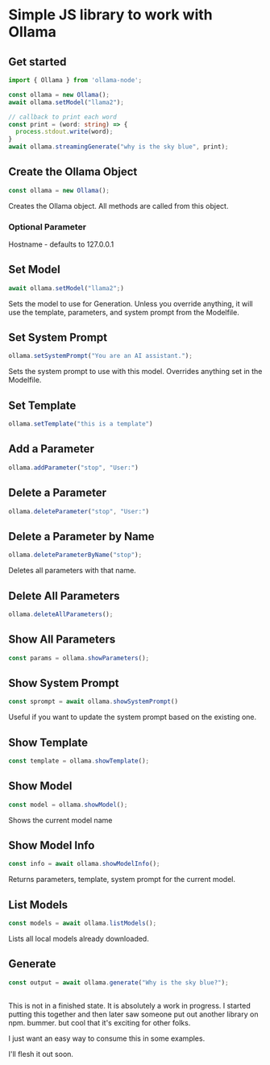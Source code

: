 # Simple JS library to work with Ollama

## Get started

```typescript
import { Ollama } from 'ollama-node';

const ollama = new Ollama();
await ollama.setModel("llama2");

// callback to print each word 
const print = (word: string) => {
  process.stdout.write(word);
}
await ollama.streamingGenerate("why is the sky blue", print);
```

## Create the Ollama Object

```typescript
const ollama = new Ollama();
```

Creates the Ollama object. All methods are called from this object.

### Optional Parameter

Hostname - defaults to 127.0.0.1

## Set Model

```typescript
await ollama.setModel("llama2";)
```

Sets the model to use for Generation. Unless you override anything, it will use the template, parameters, and system prompt from the Modelfile.

## Set System Prompt

```typescript
ollama.setSystemPrompt("You are an AI assistant.");
```

Sets the system prompt to use with this model. Overrides anything set in the Modelfile.

## Set Template

```typescript
ollama.setTemplate("this is a template")
```

## Add a Parameter

```typescript
ollama.addParameter("stop", "User:")
```

## Delete a Parameter

```typescript
ollama.deleteParameter("stop", "User:")
```

## Delete a Parameter by Name

```typescript
ollama.deleteParameterByName("stop");
```

Deletes all parameters with that name.

## Delete All Parameters

```typescript
ollama.deleteAllParameters();
```

## Show All Parameters

```typescript
const params = ollama.showParameters();
```

## Show System Prompt

```typescript
const sprompt = await ollama.showSystemPrompt()
```

Useful if you want to update the system prompt based on the existing one.

## Show Template

```typescript
const template = ollama.showTemplate();
```

## Show Model

```typescript
const model = ollama.showModel();
```

Shows the current model name

## Show Model Info

```typescript
const info = await ollama.showModelInfo();
```

Returns parameters, template, system prompt for the current model.

## List Models

```typescript
const models = await ollama.listModels();
```

Lists all local models already downloaded.

## Generate

```typescript
const output = await ollama.generate("Why is the sky blue?");
```


##


This is not in a finished state. It is absolutely a work in progress. I started putting this together and then later saw someone put out another library on npm. bummer. but cool that it's exciting for other folks.

I just want an easy way to consume this in some examples.

I'll flesh it out soon.
